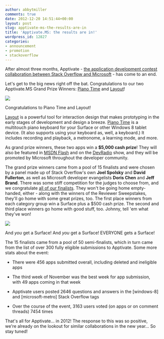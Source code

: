 ```yaml
---
author: abbytmiller
comments: true
date: 2012-12-20 14:51:44+00:00
layout: post
slug: apptivate-ms-the-results-are-in
title: 'Apptivate.MS: the results are in!'
wordpress_id: 12827
categories:
- announcement
- promotion
- stackoverflow
---
```


After almost three months, Apptivate - [the application development contest collaboration between Stack Overflow and Microsoft](http://blog.stackoverflow.com/2012/09/apptivate-ms-a-windows-8-app-development-contest/) - has come to an end.

Let's get to the big news right off the bat. Congratulations to our two Apptivate.MS Grand Prize Winners: [Piano Time](http://apptivate.ms/apps/130/piano-time) and [Layout](http://apptivate.ms/apps/111/layout)!

![](http://blog.stackoverflow.com/wp-content/uploads/blog-winners.png)

Congratulations to Piano Time and Layout!



[Layout](http://apptivate.ms/apps/111/layout) is a powerful tool for interaction design that makes prototyping in the early stages of development and design a breeze. [Piano Time](http://apptivate.ms/apps/130/piano-time) is a multitouch piano keyboard for your Surface or other Windows 8 tablet device. (It also supports using your keyboard as, well, a keyboard.) It includes recording and playback, a metronome, a learning mode, and more.

As grand prize winners, these two apps win a **$5,000 cash prize**! They will also be featured in [MSDN Flash](http://msdn.microsoft.com/en-us/aa570311.aspx) and on the [DevRadio](https://channel9.msdn.com/Blogs/DevRadio) show, and they will be promoted by Microsoft throughout the developer community.

The grand prize winners came from a pool of 15 finalists and were chosen by a panel made up of Stack Overflow's own **Joel Spolsky** and **David Fullerton**, as well as Microsoft developer evangelists **Doris Chen** and **Jeff Brand**. There was some stiff competition for the judges to choose from, and we congratulate [all of our finalists](http://apptivate.ms/semi-finals). They won't be going home empty-handed, either - along with the winners of the Reviewer Sweepstakes, they'll go home with some great prizes, too. The first place winners from each category group win a Surface plus a $500 cash prize. The second and third place winners go home with good stuff, too. Johnny, tell 'em what they've won!

![](http://cdn.prom.sstatic.net/apptivate/img/developer-prizes.png?v=2)


And _you_ get a Surface! And _you_ get a Surface! EVERYONE gets a Surface!




The 15 finalists came from a pool of 50 semi-finalists, which in turn came from the list of over 300 fully eligible submissions to Apptivate. Some more stats about the event:



	
  * There were 456 apps submitted overall, including deleted and ineligible apps

	
  * The third week of November was the best week for app submission, with 49 apps coming in that week

	
  * Apptivate users posted 2646 questions and answers in the [windows-8] and [microsoft-metro] Stack Overflow tags

	
  * Over the course of the event, 3163 users voted (on apps or on comment threads) 7454 times


That's all for Apptivate… in 2012! The response to this was so positive, we're already on the lookout for similar collaborations in the new year... So stay tuned!

